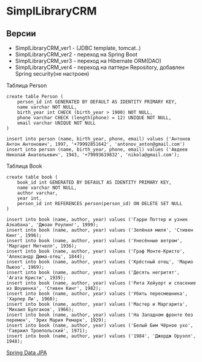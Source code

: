 # SimplLibraryCRM

## Версии
- SimplLibraryCRM_ver1 - (JDBC template, tomcat..)
- SimplLibraryCRM_ver2 - переход на Spring Boot
- SimplLibraryCRM_ver3 - переход на Hibernate ORM(DAO)
- SimplLibraryCRM_ver4 - переход на паттерн Repository, добавлен Spring security(не настроен)

Таблица Person
```
create table Person (
    person_id int GENERATED BY DEFAULT AS IDENTITY PRIMARY KEY,
    name varchar NOT NULL,
    birth_year int CHECK (birth_year > 1900) NOT NULL,
    phone varchar CHECK (length(phone) = 12) UNIQUE NOT NULL,
    email varchar UNIQUE NOT NULL
)
```

```
insert into person (name, birth_year, phone, email) values ('Антонов Антон Антонович', 1997, '+79992851642', 'antonov_anton@gmail.com')
insert into person (name, birth_year, phone, email) values ('Авдеев Николай Анатольевич', 1943, '+79993619832', 'nikola@gmail.com');
```
Таблица Book

```
create table book (
    book_id int GENERATED BY DEFAULT AS IDENTITY PRIMARY KEY,
    name varchar NOT NULL,
    author varchar,
    year int,
    person_id int REFERENCES person(person_id) ON DELETE SET NULL
)
```

```
insert into book (name, author, year) values ('Гарри Поттер и узник Азкабана', 'Джоан Роулинг', 1999);
insert into book (name, author, year) values ('Зелёная миля', 'Стивен Кинг', 1996);
insert into book (name, author, year) values ('Унесённые ветром', 'Маргарет Митчелл', 1936);
insert into book (name, author, year) values ('Граф Монте-Кристо', 'Александр Дюма-отец', 1844);
insert into book (name, author, year) values ('Крёстный отец', 'Марио Пьюзо', 1969);
insert into book (name, author, year) values ('Десять негритят', 'Агата Кристи', 1939);
insert into book (name, author, year) values ('Рита Хейуорт и спасение из Шоушенка', 'Стивен Кинг', 1982);
insert into book (name, author, year) values ('Убить пересмешника', 'Харпер Ли', 1960);
insert into book (name, author, year) values ('Мастер и Маргарита', 'Михаил Булгаков', 1966);
insert into book (name, author, year) values ('На Западном фронте без перемен', 'Эрих Мария Ремарк', 1929);
insert into book (name, author, year) values ('Белый Бим Чёрное ухо', 'Гавриил Троепольский', 1971);
insert into book (name, author, year) values ('1984', 'Джордж Оруэлл', 1948);
```
[Spring Data JPA](https://docs.spring.io/spring-data/jpa/docs/current/reference/html/#reference)

